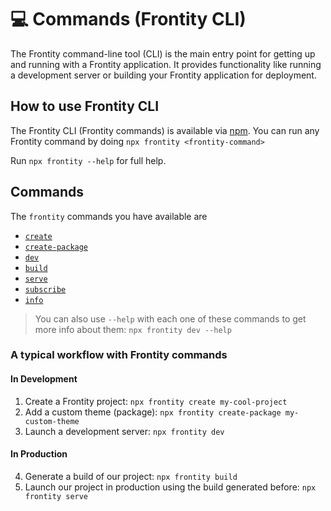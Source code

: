 # 💻 Commands (Frontity CLI)

The Frontity command-line tool (CLI) is the main entry point for getting up and running with a Frontity application. 
It provides functionality like running a development server or building your Frontity application for deployment.

## How to use Frontity CLI

The Frontity CLI (Frontity commands) is available via [npm](https://www.npmjs.com/package/frontity). 
You can run any Frontity command by doing `npx frontity <frontity-command>`

Run `npx frontity --help` for full help.

## Commands

The `frontity` commands you have available are

- [`create`](create.md)
- [`create-package`](create-package.md)
- [`dev`](dev.md)
- [`build`](build.md)
- [`serve`](serve.md)
- [`subscribe`](subscribe.md)
- [`info`](info.md)

> You can also use `--help` with each one of these commands to get more info about them: `npx frontity dev --help`


### A typical workflow with Frontity commands

#### In Development
1. Create a Frontity project: `npx frontity create my-cool-project`
2. Add a custom theme (package): `npx frontity create-package my-custom-theme`
3. Launch a development server: `npx frontity dev`

#### In Production
4. Generate a build of our project: `npx frontity build`
5. Launch our project in production using the build generated before: `npx frontity serve`

